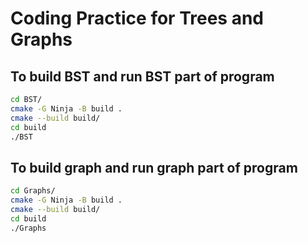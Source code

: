 # Coding Practice for Trees and Graphs

## To build BST and run BST part of program
```bash
cd BST/
cmake -G Ninja -B build .
cmake --build build/
cd build
./BST
```

## To build graph and run graph part of program
```bash
cd Graphs/
cmake -G Ninja -B build .
cmake --build build/
cd build
./Graphs
```

